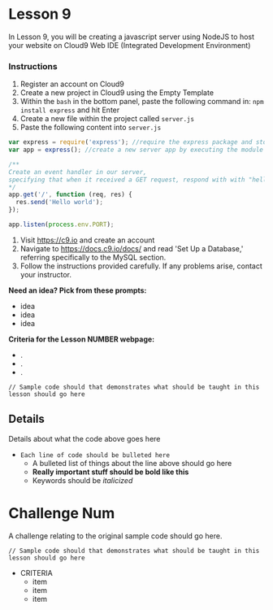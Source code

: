 # Lesson 9

In Lesson 9, you will be creating a javascript server using NodeJS to host your website on Cloud9 Web IDE (Integrated Development Environment)
 
### Instructions
1. Register an account on Cloud9
2. Create a new project in Cloud9 using the Empty Template
3. Within the `bash` in the bottom panel, paste the following command in: `npm install express` and hit Enter
4. Create a new file within the project called `server.js`
5. Paste the following content into `server.js`
```Javascript
var express = require('express'); //require the express package and store the module in the variable 'express'
var app = express(); //create a new server app by executing the module

/**
Create an event handler in our server, 
specifying that when it received a GET request, respond with with "hello world"
*/
app.get('/', function (req, res) {
  res.send('Hello world'); 
});

app.listen(process.env.PORT);
```

1. Visit https://c9.io and create an account
2. Navigate to https://docs.c9.io/docs/ and read 'Set Up a Database,' referring specifically to the MySQL section.
3. Follow the instructions provided carefully. If any problems arise, contact your instructor.


**Need an idea?  Pick from these prompts:**
* idea
* idea
* idea

**Criteria for the Lesson NUMBER webpage:**
* .
* .
* .

```HTML5
// Sample code should that demonstrates what should be taught in this lesson should go here
```

## Details
Details about what the code above goes here

* `Each line of code should be bulleted here`
    * A bulleted list of things about the line above should go here
    * **Really important stuff should be bold like this**
    * Keywords should be *italicized*


# Challenge Num

A challenge relating to the original sample code should go here.

```HTML5
// Sample code should that demonstrates what should be taught in this lesson should go here
```

* CRITERIA
    * item
    * item
    * item
